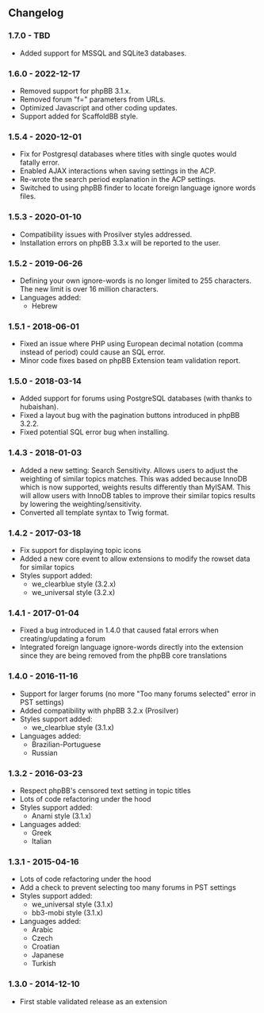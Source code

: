 ## Changelog

### 1.7.0 - TBD

- Added support for MSSQL and SQLite3 databases.

### 1.6.0 - 2022-12-17

- Removed support for phpBB 3.1.x.
- Removed forum "f=" parameters from URLs.
- Optimized Javascript and other coding updates.
- Support added for ScaffoldBB style.

### 1.5.4 - 2020-12-01

- Fix for Postgresql databases where titles with single quotes would fatally error.
- Enabled AJAX interactions when saving settings in the ACP.
- Re-wrote the search period explanation in the ACP settings.
- Switched to using phpBB finder to locate foreign language ignore words files.

### 1.5.3 - 2020-01-10

- Compatibility issues with Prosilver styles addressed.
- Installation errors on phpBB 3.3.x will be reported to the user.

### 1.5.2 - 2019-06-26

- Defining your own ignore-words is no longer limited to 255 characters. The new limit is over 16 million characters.
- Languages added:
    - Hebrew

### 1.5.1 - 2018-06-01

- Fixed an issue where PHP using European decimal notation (comma instead of period) could cause an SQL error.
- Minor code fixes based on phpBB Extension team validation report.

### 1.5.0 - 2018-03-14

- Added support for forums using PostgreSQL databases (with thanks to hubaishan).
- Fixed a layout bug with the pagination buttons introduced in phpBB 3.2.2.
- Fixed potential SQL error bug when installing.

### 1.4.3 - 2018-01-03

- Added a new setting: Search Sensitivity. Allows users to adjust the weighting of similar topics matches. This was added because InnoDB which is now supported, weights results differently than MyISAM. This will allow users with InnoDB tables to improve their similar topics results by lowering the weighting/sensitivity.
- Converted all template syntax to Twig format.

### 1.4.2 - 2017-03-18

- Fix support for displaying topic icons
- Added a new core event to allow extensions to modify the rowset data for similar topics
- Styles support added:
    - we_clearblue style (3.2.x)
    - we_universal style (3.2.x)

### 1.4.1 - 2017-01-04

- Fixed a bug introduced in 1.4.0 that caused fatal errors when creating/updating a forum
- Integrated foreign language ignore-words directly into the extension since they are being removed from the phpBB core translations

### 1.4.0 - 2016-11-16

- Support for larger forums (no more "Too many forums selected" error in PST settings)
- Added compatibility with phpBB 3.2.x (Prosilver)
- Styles support added:
    - we_clearblue style (3.1.x)
- Languages added:
    - Brazilian-Portuguese
    - Russian

### 1.3.2 - 2016-03-23

- Respect phpBB's censored text setting in topic titles
- Lots of code refactoring under the hood
- Styles support added:
    - Anami style (3.1.x)
- Languages added:
    - Greek
    - Italian

### 1.3.1 - 2015-04-16

- Lots of code refactoring under the hood
- Add a check to prevent selecting too many forums in PST settings
- Styles support added:
    - we_universal style (3.1.x)
    - bb3-mobi style (3.1.x)
- Languages added:
    - Arabic
    - Czech
    - Croatian
    - Japanese
    - Turkish

### 1.3.0 - 2014-12-10

- First stable validated release as an extension
